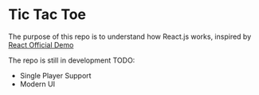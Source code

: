 Tic Tac Toe
================================
The purpose of this repo is to understand how React.js works, inspired by
[React Official Demo](https://reactjs.org/tutorial/tutorial.html)

The repo is still in development
TODO:
- Single Player Support
- Modern UI
